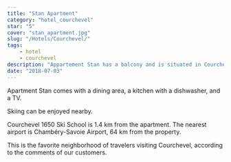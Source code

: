 ```yaml
---
title: "Stan Apartment"
category: "hotel_courchevel"
star: "5"
cover: "stan_apartment.jpg"
slug: "/Hotels/Courchevel/"
tags:
    - hotel
    - courchevel
description: "Appartement Stan has a balcony and is situated in Courchevel, within just 100 metres of Courchevel 1850 Ski School and 1 km of Courchevel 1550 Ski School. This apartment also features free WiFi. "
date: "2018-07-03"
--- 
```


<!-- ### %User%'s description -->
Apartment Stan comes with a dining area, a kitchen with a dishwasher, and a TV.

Skiing can be enjoyed nearby.

Courchevel 1650 Ski School is 1.4 km from the apartment. The nearest airport is Chambéry-Savoie Airport, 64 km from the property. 

This is the favorite neighborhood of travelers visiting Courchevel, according to the comments of our customers.

<!-- ### %User%'s Prices -->
